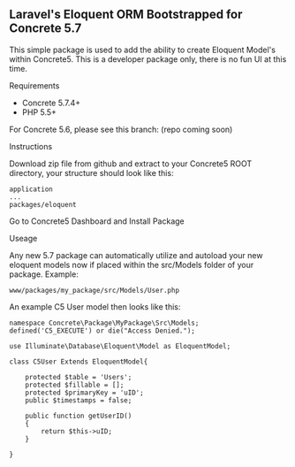 ## Laravel's Eloquent ORM Bootstrapped for Concrete 5.7

This simple package is used to add the ability to create Eloquent Model's within Concrete5. This is a developer package only, there is no fun UI at this time.

Requirements

- Concrete 5.7.4+
- PHP 5.5+

For Concrete 5.6, please see this branch:
(repo coming soon)

Instructions

Download zip file from github and extract to your Concrete5 ROOT directory, your structure should look like this:
```
application
...
packages/eloquent
```

Go to Concrete5 Dashboard and Install Package

Useage

Any new 5.7 package can automatically utilize and autoload your new eloquent models now if placed within the src/Models folder of your package. Example:
```
www/packages/my_package/src/Models/User.php
```

An example C5 User model then looks like this:
```
namespace Concrete\Package\MyPackage\Src\Models;
defined('C5_EXECUTE') or die("Access Denied.");

use Illuminate\Database\Eloquent\Model as EloquentModel;

class C5User Extends EloquentModel{

    protected $table = 'Users';
    protected $fillable = [];
    protected $primaryKey = 'uID';
    public $timestamps = false;

    public function getUserID()
    {
        return $this->uID;
    }

}
```
